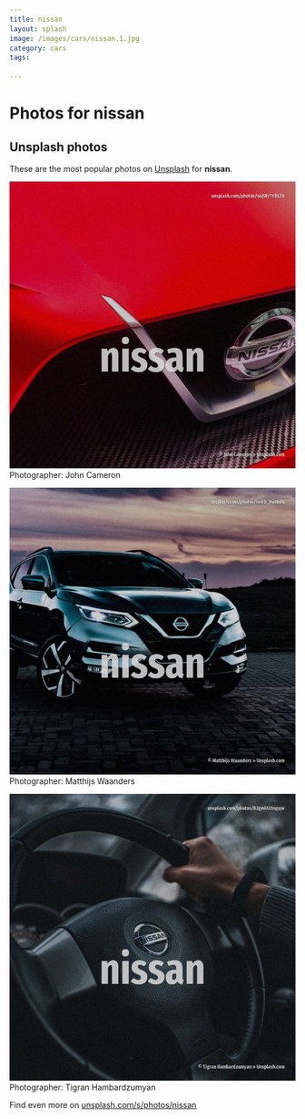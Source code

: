 ```yaml
---
title: nissan
layout: splash
image: /images/cars/nissan.1.jpg
category: cars
tags:

---
```

# Photos for nissan
 
## Unsplash photos
These are the most popular photos on [Unsplash](https://unsplash.com) for **nissan**.
 
![nissan](/images/cars/nissan.1.jpg)
Photographer:  John Cameron
 
![nissan](/images/cars/nissan.2.jpg)
Photographer:  Matthijs Waanders
 
![nissan](/images/cars/nissan.3.jpg)
Photographer:  Tigran Hambardzumyan
 
Find even more on [unsplash.com/s/photos/nissan](https://unsplash.com/s/photos/nissan)
 
